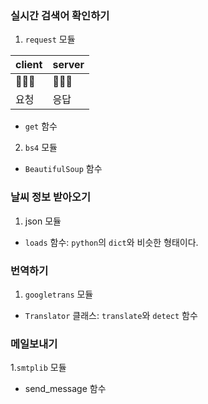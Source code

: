 ### 실시간 검색어 확인하기

1. `request` 모듈

| client | server |
|------|---|
|🧑🏻‍💻|🧑🏻‍🍳|
|요청|응답|
- `get` 함수

2. `bs4` 모듈
- `BeautifulSoup` 함수


### 날씨 정보 받아오기
1. json 모듈
- `loads` 함수: `python`의 `dict`와 비슷한 형태이다.

### 번역하기
1. `googletrans` 모듈
- `Translator` 클래스: `translate`와 `detect` 함수

### 메일보내기
1.`smtplib` 모듈
- send_message 함수